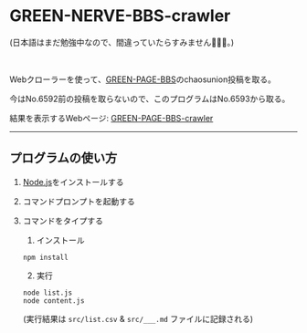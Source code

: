 # GREEN-NERVE-BBS-crawler

(日本語はまだ勉強中なので、間違っていたらすみません🙇🏻‍♀️。)

<br/>

Webクローラーを使って、[GREEN-PAGE-BBS](http://susumuhirasawa.com/gn/bbs.cgi)のchaosunion投稿を取る。

今はNo.6592前の投稿を取らないので、このプログラムはNo.6593から取る。

結果を表示するWebページ: [GREEN-PAGE-BBS-crawler](https://mollykannn.github.io/web-crawler-hirasawa/GREEN-PAGE-BBS-crawler/index.html)

---

## プログラムの使い方

1. [Node.js](https://nodejs.org/ja/download/)をインストールする

2. コマンドプロンプトを起動する

3. コマンドをタイプする
  
    1. インストール 
    ```shell
    npm install
    ```

    2. 実行
    ```shell
    node list.js
    node content.js
    ```
    (実行結果は ```src/list.csv``` & ```src/___.md``` ファイルに記録される)

